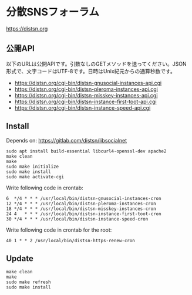# 分散SNSフォーラム

https://distsn.org

## 公開API

以下のURLは公開APIです。引数なしのGETメソッドを送ってください。JSON形式で、文字コードはUTF-8です。日時はUnix紀元からの通算秒数です。

* https://distsn.org/cgi-bin/distsn-gnusocial-instances-api.cgi
* https://distsn.org/cgi-bin/distsn-pleroma-instances-api.cgi
* https://distsn.org/cgi-bin/distsn-misskey-instances-api.cgi
* https://distsn.org/cgi-bin/distsn-instance-first-toot-api.cgi
* https://distsn.org/cgi-bin/distsn-instance-speed-api.cgi

## Install

Depends on: https://gitlab.com/distsn/libsocialnet

    sudo apt install build-essential libcurl4-openssl-dev apache2
    make clean
    make
    sudo make initialize
    sudo make install
    sudo make activate-cgi

Write following code in crontab:

```
6  */4 * * * /usr/local/bin/distsn-gnusocial-instances-cron
12 */4 * * * /usr/local/bin/distsn-pleroma-instances-cron
18 */4 * * * /usr/local/bin/distsn-misskey-instances-cron
24 4   * * * /usr/local/bin/distsn-instance-first-toot-cron
30 */4 * * * /usr/local/bin/distsn-instance-speed-cron
```

Write following code in crontab for the root:

    40 1 * * 2 /usr/local/bin/distsn-https-renew-cron

## Update

    make clean
    make
    sudo make refresh
    sudo make install
